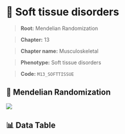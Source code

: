 # 🧪 Soft tissue disorders

> **Root:** Mendelian Randomization

> **Chapter:** 13  

> **Chapter name:** Musculoskeletal

> **Phenotype:** Soft tissue disorders  

> **Code:** `M13_SOFTTISSUE`

## 🧬 Mendelian Randomization  

<img src="/MR/Figures/Forward/M13_SOFTTISSUE.png"/>

## 📊 Data Table

<CsvTableMRF src="/MR/Data/Forward/M13_SOFTTISSUE.csv"/>
